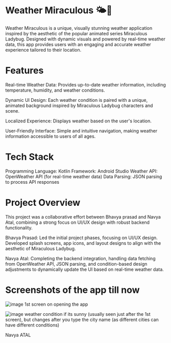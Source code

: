 # Weather Miraculous 🌤️🐞
Weather Miraculous is a unique, visually stunning weather application inspired by the aesthetic of the popular animated series Miraculous Ladybug. Designed with dynamic visuals and powered by real-time weather data, this app provides users with an engaging and accurate weather experience tailored to their location.

# Features
Real-time Weather Data: Provides up-to-date weather information, including temperature, humidity, and weather conditions.

Dynamic UI Design: Each weather condition is paired with a unique, animated background inspired by Miraculous Ladybug characters and scene.

Localized Experience: Displays weather based on the user's location.

User-Friendly Interface: Simple and intuitive navigation, making weather information accessible to users of all ages.

# Tech Stack
Programming Language: Kotlin
Framework: Android Studio
Weather API: OpenWeather API (for real-time weather data)
Data Parsing: JSON parsing to process API responses

# Project Overview
This project was a collaborative effort between Bhavya prasad and Navya Atal, combining a strong focus on UI/UX design with robust backend functionality.

Bhavya Prasad: Led the initial project phases, focusing on UI/UX design. Developed splash screens, app icons, and layout designs to align with the aesthetic of Miraculous Ladybug.

Navya Atal: Completing the backend integration, handling data fetching from OpenWeather API, JSON parsing, and condition-based design adjustments to dynamically update the UI based on real-time weather data.

# Screenshots of the app till now
![image](https://github.com/user-attachments/assets/cee47bef-cb3e-4358-a343-add7c1d7dad7)
1st screen on opening the app

![image](https://github.com/user-attachments/assets/2b6aa307-d5ac-4513-9bcb-50f2f97f8a56)
weather condition if its sunny (usually seen just after the 1st screen), but changes after you type the city name (as different cities can have different conditions)

Navya ATAL